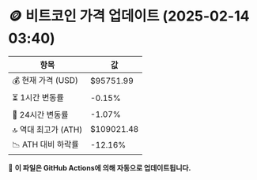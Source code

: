 # 🪙 비트코인 가격 업데이트 (2025-02-14 03:40)

| 항목                | 값 |
|--------------------|----------------|
| 💰 현재 가격 (USD) | $95751.99 |
| ⏳ 1시간 변동률    | -0.15% |
| 📆 24시간 변동률   | -1.07% |
| 🔝 역대 최고가 (ATH) | $109021.48 |
| 📉 ATH 대비 하락률 | -12.16% |

🔄 **이 파일은 GitHub Actions에 의해 자동으로 업데이트됩니다.**

